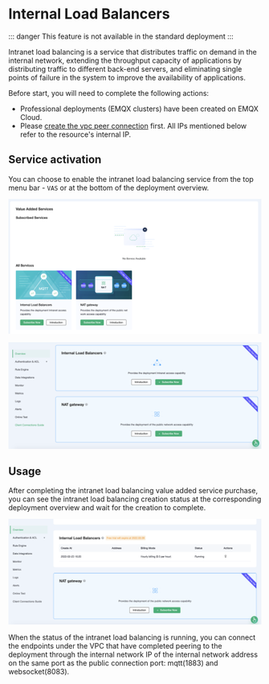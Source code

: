 # Internal Load Balancers

::: danger
This feature is not available in the standard deployment
:::

Intranet load balancing is a service that distributes traffic on demand in the internal network, extending the throughput capacity of applications by distributing traffic to different back-end servers, and eliminating single points of failure in the system to improve the availability of applications.

Before start, you will need to complete the following actions:
* Professional deployments (EMQX clusters) have been created on EMQX Cloud.
* Please [create the vpc peer connection](../deployments/vpc_peering.md) first. All IPs mentioned below refer to the resource's internal IP.

## Service activation

You can choose to enable the intranet load balancing service from the top menu bar - `VAS` or at the bottom of the deployment overview.

![vas](./_assets/intro_01.png)

![overview_vas](./_assets/overview_vas.png)


## Usage

After completing the intranet load balancing value added service purchase, you can see the intranet load balancing creation status at the corresponding deployment overview and wait for the creation to complete.

![intranet_lb_info](./_assets/intranet_lb_info.png)

When the status of the intranet load balancing is running, you can connect the endpoints under the VPC that have completed peering to the deployment through the internal network IP of the internal network address on the same port as the public connection port: mqtt(1883) and websocket(8083).